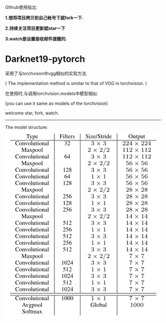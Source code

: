 GIthub使用指北:

**1.想将项目拷贝到自己帐号下就fork一下.**

**2.持续关注项目更新就star一下**

**3.watch是设置接收邮件提醒的.**

# Darknet19-pytorch

采用了与torchvison中vgg相似的实现方法.

( The implementation method is similar to that of VGG in torchvision. )

在使用时,与调用torchvision.models中模型相似.

(you can use it same as models of the torchvision)

welcome star, fork, watch.

---

The model structure:
![image](imgs/model.png)

